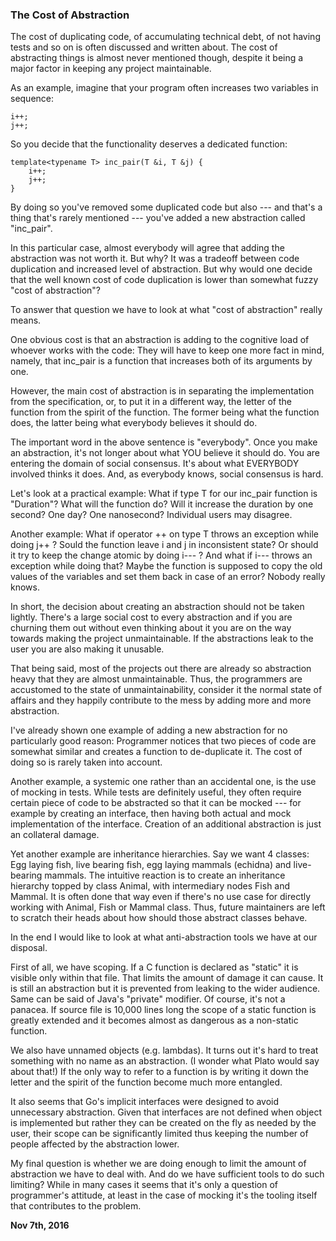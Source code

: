 ### The Cost of Abstraction

The cost of duplicating code, of accumulating technical debt, of not having tests and so on is often discussed and written about. The cost of abstracting things is almost never mentioned though, despite it being a major factor in keeping any project maintainable.

As an example, imagine that your program often increases two variables in sequence:

```
i++;
j++;
```

So you decide that the functionality deserves a dedicated function:

```
template<typename T> inc_pair(T &i, T &j) {
    i++;
    j++;
}
```

By doing so you've removed some duplicated code but also --- and that's a thing that's rarely mentioned --- you've added a new abstraction called "inc_pair".

In this particular case, almost everybody will agree that adding the abstraction was not worth it. But why? It was a tradeoff between code duplication and increased level of abstraction. But why would one decide that the well known cost of code duplication is lower than somewhat fuzzy "cost of abstraction"?

To answer that question we have to look at what "cost of abstraction" really means.

One obvious cost is that an abstraction is adding to the cognitive load of whoever works with the code: They will have to keep one more fact in mind, namely, that inc_pair is a function that increases both of its arguments by one.

However, the main cost of abstraction is in separating the implementation from the specification, or, to put it in a different way, the letter of the function from the spirit of the function. The former being what the function does, the latter being what everybody believes it should do.

The important word in the above sentence is "everybody". Once you make an abstraction, it's not longer about what YOU believe it should do. You are entering the domain of social consensus. It's about what EVERYBODY involved thinks it does. And, as everybody knows, social consensus is hard.

Let's look at a practical example: What if type T for our inc_pair function is "Duration"? What will the function do? Will it increase the duration by one second? One day? One nanosecond? Individual users may disagree.

Another example: What if operator ++ on type T throws an exception while doing j++ ? Sould the function leave i and j in inconsistent state? Or should it try to keep the change atomic by doing i--- ? And what if i--- throws an exception while doing that? Maybe the function is supposed to copy the old values of the variables and set them back in case of an error? Nobody really knows.

In short, the decision about creating an abstraction should not be taken lightly. There's a large social cost to every abstraction and if you are churning them out without even thinking about it you are on the way towards making the project unmaintainable. If the abstractions leak to the user you are also making it unusable.

That being said, most of the projects out there are already so abstraction heavy that they are almost unmaintainable. Thus, the programmers are accustomed to the state of unmaintainability, consider it the normal state of affairs and they happily contribute to the mess by adding more and more abstraction.

I've already shown one example of adding a new abstraction for no particularly good reason: Programmer notices that two pieces of code are somewhat similar and creates a function to de-duplicate it. The cost of doing so is rarely taken into account.

Another example, a systemic one rather than an accidental one, is the use of mocking in tests. While tests are definitely useful, they often require certain piece of code to be abstracted so that it can be mocked --- for example by creating an interface, then having both actual and mock implementation of the interface. Creation of an additional abstraction is just an collateral damage.

Yet another example are inheritance hierarchies. Say we want 4 classes: Egg laying fish, live bearing fish, egg laying mammals (echidna) and live-bearing mammals. The intuitive reaction is to create an inheritance hierarchy topped by class Animal, with intermediary nodes Fish and Mammal. It is often done that way even if there's no use case for directly working with Animal, Fish or Mammal class. Thus, future maintainers are left to scratch their heads about how should those abstract classes behave.

In the end I would like to look at what anti-abstraction tools we have at our disposal.

First of all, we have scoping. If a C function is declared as "static" it is visible only within that file. That limits the amount of damage it can cause. It is still an abstraction but it is prevented from leaking to the wider audience. Same can be said of Java's "private" modifier. Of course, it's not a panacea. If source file is 10,000 lines long the scope of a static function is greatly extended and it becomes almost as dangerous as a non-static function.

We also have unnamed objects (e.g. lambdas). It turns out it's hard to treat something with no name as an abstraction. (I wonder what Plato would say about that!) If the only way to refer to a function is by writing it down the letter and the spirit of the function become much more entangled.

It also seems that Go's implicit interfaces were designed to avoid unnecessary abstraction. Given that interfaces are not defined when object is implemented but rather they can be created on the fly as needed by the user, their scope can be significantly limited thus keeping the number of people affected by the abstraction lower.

My final question is whether we are doing enough to limit the amount of abstraction we have to deal with. And do we have sufficient tools to do such limiting? While in many cases it seems that it's only a question of programmer's attitude, at least in the case of mocking it's the tooling itself that contributes to the problem.

**Nov 7th, 2016**
